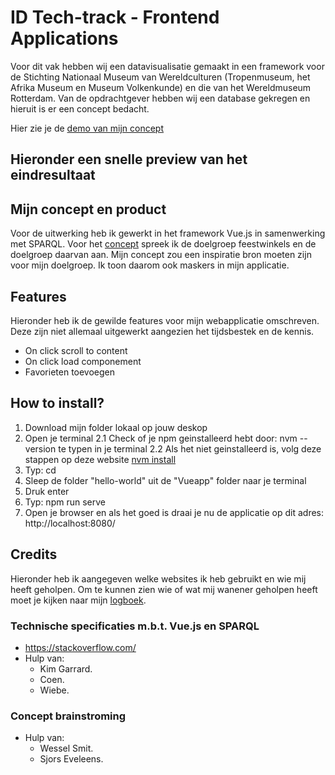 # ID Tech-track - Frontend Applications
Voor dit vak hebben wij een datavisualisatie gemaakt in een framework voor de Stichting Nationaal Museum van Wereldculturen (Tropenmuseum, het Afrika Museum en Museum Volkenkunde) en die van het Wereldmuseum Rotterdam. Van de opdrachtgever hebben wij een database gekregen en hieruit is er een concept bedacht.

Hier zie je de [demo van mijn concept](https://github.com/RoyCsuka/frontend-applications/)

## Hieronder een snelle preview van het eindresultaat


## Mijn concept en product
Voor de uitwerking heb ik gewerkt in het framework Vue.js in samenwerking met SPARQL. Voor het [concept](https://github.com/RoyCsuka/frontend-applications/wiki/Concept) spreek ik de doelgroep feestwinkels en de doelgroep daarvan aan. Mijn concept zou een inspiratie bron moeten zijn voor mijn doelgroep. Ik toon daarom ook maskers in mijn applicatie.

## Features
Hieronder heb ik de gewilde features voor mijn webapplicatie omschreven. Deze zijn niet allemaal uitgewerkt aangezien het tijdsbestek en de kennis.
- On click scroll to content
- On click load componement
- Favorieten toevoegen

## How to install?
1. Download mijn folder lokaal op jouw deskop
2. Open je terminal
2.1 Check of je npm geinstalleerd hebt door: nvm --version te typen in je terminal
2.2 Als het niet geinstalleerd is, volg deze stappen op deze website [nvm install](https://nodesource.com/blog/installing-node-js-tutorial-using-nvm-on-mac-os-x-and-ubuntu/)
3. Typ: cd
4. Sleep de folder "hello-world" uit de "Vueapp" folder naar je terminal
5. Druk enter
6. Typ: npm run serve
7. Open je browser en als het goed is draai je nu de applicatie op dit adres: http://localhost:8080/

## Credits
Hieronder heb ik aangegeven welke websites ik heb gebruikt en wie mij heeft geholpen. Om te kunnen zien wie of wat mij wanener geholpen heeft moet je kijken naar mijn [logboek](https://github.com/RoyCsuka/frontend-applications/wiki/Vue).
### Technische specificaties m.b.t. Vue.js en SPARQL
- https://stackoverflow.com/
- Hulp van:
  - Kim Garrard.
  - Coen.
  - Wiebe.
### Concept brainstroming
- Hulp van:
  - Wessel Smit.
  - Sjors Eveleens.
